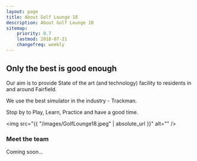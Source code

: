 ```yaml
---
layout: page
title: About Golf Lounge 18
description: About Golf Lounge 18
sitemap:
    priority: 0.7
    lastmod: 2018-07-21
    changefreq: weekly
---
```

## Only the best is good enough

Our aim is to provide State of the art (and technology) facility to residents in and around Fairfield.

We use the best simulator in the industry - Trackman.

Stop by to Play, Learn, Practice and have a good time.

<img src="{{ "/images/GolfLounge18.jpeg" | absolute_url }}" alt="" />


### Meet the team

Coming soon...

